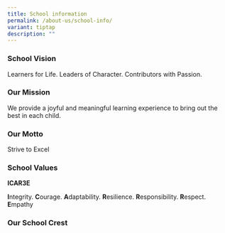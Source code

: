 ```yaml
---
title: School information
permalink: /about-us/school-info/
variant: tiptap
description: ""
---
```

<h3><strong>School Vision</strong></h3><p>Learners for Life. Leaders of Character. Contributors with Passion.</p><h3><strong>Our Mission</strong></h3><p>We provide a joyful and meaningful learning experience to bring out the best in each child.</p><h3><strong>Our Motto</strong></h3><p>Strive to Excel</p><h3><strong>School Values</strong></h3><p><strong>ICAR3E</strong></p><p><strong>I</strong>ntegrity. <strong>C</strong>ourage. <strong>A</strong>daptability. <strong>R</strong>esilience. <strong>R</strong>esponsibility. <strong>R</strong>espect. <strong>E</strong>mpathy</p><h3><strong>Our School Crest</strong></h3><p></p><p></p>